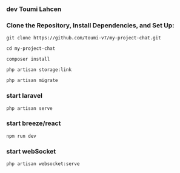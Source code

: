 
### dev Toumi Lahcen 

### Clone the Repository, Install Dependencies, and Set Up:

```git clone https://github.com/toumi-v7/my-project-chat.git```

```cd my-project-chat```

```composer install```

```php artisan storage:link```

```php artisan migrate```

### start laravel
    php artisan serve

### start breeze/react 
    npm run dev
    
### start webSocket
    php artisan websocket:serve

